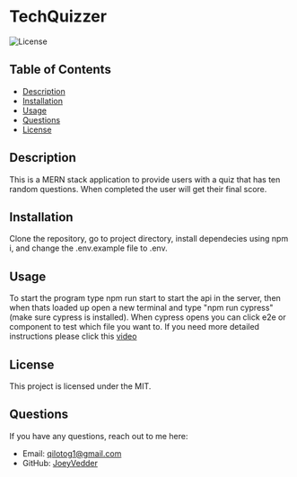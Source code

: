 # TechQuizzer
  
![License](https://img.shields.io/badge/License-MIT-blue.svg)
## Table of Contents

- [Description](#description)
- [Installation](#installation)
- [Usage](#usage)
- [Questions](#questions)
- [License](#license)


## Description
This is a MERN stack application to provide users with a quiz that has ten random questions. When completed the user will get their final score.

## Installation

Clone the repository, go to project directory, install dependecies using npm i, and change the .env.example file to .env.

## Usage

To start the program type npm run start to start the api in the server, then when thats loaded up open a new terminal and type "npm run cypress" (make sure cypress is installed). When cypress opens you can click e2e or component to test which file you want to. If you need more detailed instructions please click this [video](https://youtu.be/JD4WaTg6PbE)



## License
This project is licensed under the MIT.



## Questions
If you have any questions, reach out to me here:
- Email: qilotog1@gmail.com
- GitHub: [JoeyVedder](https://github.com/JoeyVedder)
